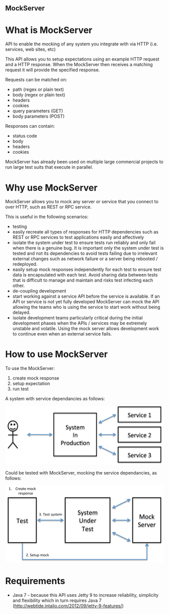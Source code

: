 MockServer
----------

What is MockServer
==================

API to enable the mocking of any system you integrate with via HTTP (i.e. services, web sites, etc)

This API allows you to setup expectations using an example HTTP request and a HTTP response.  When the MockServer then receives a matching request it will provide the specified response.

Requests can be matched on:
* path (regex or plain text)
* body (regex or plain text)
* headers
* cookies
* query parameters (GET)
* body parameters (POST)

Responses can contain:
* status code
* body
* headers
* cookies

MockServer has already been used on multiple large commercial projects to run large test suits that execute in parallel.

Why use MockServer
==================

MockServer allows you to mock any server or service that you connect to over HTTP, such as REST or RPC service.  

This is useful in the following scenarios:
* testing 
 * easily recreate all types of responses for HTTP dependencies such as REST or RPC services to test applications easily and affectively 
 * isolate the system under test to ensure tests run reliably and only fail when there is a genuine bug.  It is important only the system under test is tested and not its dependencies to avoid tests failing due to irrelevant external changes such as network failure or a server being rebooted / redeployed.
 * easily setup mock responses independently for each test to ensure test data is encapsulated with each test.  Avoid sharing data between tests that is difficult to manage and maintain and risks test infecting each other.
* de-coupling development
 * start working against a service API before the service is available.  If an API or service is not yet fully developed MockServer can mock the API allowing the teams who is using the service to start work without being delayed. 
 * isolate development teams particularly critical during the initial development phases when the APIs / services may be extremely unstable and volatile.  Using the mock server allows development work to continue even when an external service fails.

How to use MockServer
=====================

To use the MockServer:
 1. create mock response
 2. setup expectation
 3. run test

A system with service dependancies as follows:

![System In Production](/SystemInProduction.png)

Could be tested with MockServer, mocking the service dependancies, as follows:

![Mocking service dependancies with Mock Server](/SystemUnderTest.png)

Requirements
============

* Java 7 - because this API uses Jetty 9 to increase reliability, simplicity and flexibility which in turn requires Java 7 (http://webtide.intalio.com/2012/09/jetty-9-features/)
